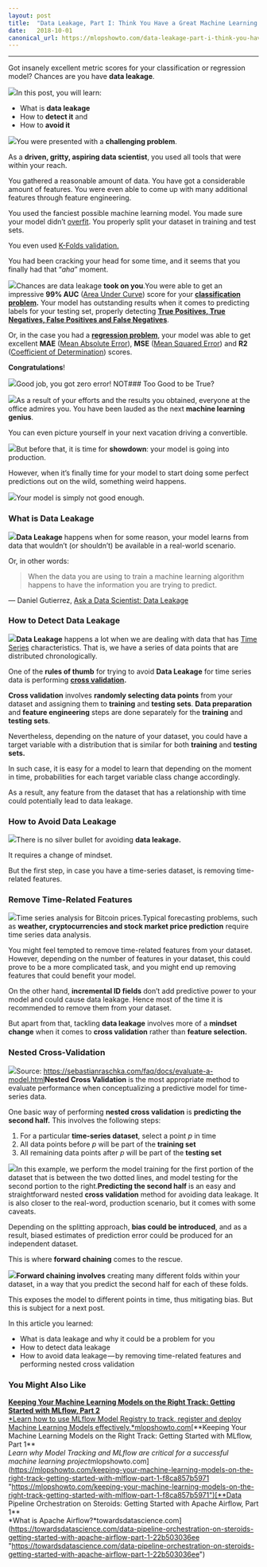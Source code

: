 ```yaml
---
layout:	post
title:	"Data Leakage, Part I: Think You Have a Great Machine Learning Model? Think Again"
date:	2018-10-01
canonical_url: https://mlopshowto.com/data-leakage-part-i-think-you-have-a-great-machine-learning-model-think-again-ad44921fbf34
---
```






---

Got insanely excellent metric scores for your classification or regression model? Chances are you have **data leakage**.

![](/img/1*EqL_vBHR7tovnaagA0qC1Q.jpeg)In this post, you will learn:

* What is **data leakage**
* How to **detect it** and
* How to **avoid it**

![](/img/1*pMaVs75KLLYdVgxaovmZAQ.jpeg)You were presented with a **challenging problem**.

As a **driven, gritty, aspiring data scientist**, you used all tools that were within your reach.

You gathered a reasonable amount of data. You have got a considerable amount of features. You were even able to come up with many additional features through feature engineering.

You used the fanciest possible machine learning model. You made sure your model didn’t [overfit](https://en.wikipedia.org/wiki/Overfitting). You properly split your dataset in training and test sets.

You even used [K-Folds validation.](https://machinelearningmastery.com/k-fold-cross-validation/)

You had been cracking your head for some time, and it seems that you finally had that “*aha*” moment.

![](/img/1*9n-vv5D48MfRliMjJlSiuA.gif)Chances are data leakage **took on you**.You were able to get an impressive **99% AUC** ([Area Under Curve](http://gim.unmc.edu/dxtests/roc3.htm)) score for your [**classification problem**](https://en.wikipedia.org/wiki/Statistical_classification)**.** Your model has outstanding results when it comes to predicting labels for your testing set, properly detecting [**True Positives, True Negatives, False Positives and False Negatives**](https://developers.google.com/machine-learning/crash-course/classification/true-false-positive-negative).

Or, in the case you had a [**regression problem**](https://en.wikipedia.org/wiki/Regression_analysis), your model was able to get excellent **MAE** ([Mean Absolute Error](https://en.wikipedia.org/wiki/Mean_absolute_error)), **MSE** ([Mean Squared Error](https://en.wikipedia.org/wiki/Mean_squared_error)) and **R2** ([Coefficient of Determination](http://blog.minitab.com/blog/adventures-in-statistics-2/regression-analysis-how-do-i-interpret-r-squared-and-assess-the-goodness-of-fit)) scores.

**Congratulations**!

![](/img/1*w0T8CIBpQnSNdbkflPEb7w.gif)Good job, you got zero error! NOT### Too Good to be True?

![](/img/1*QZjhDu0bHOkugPfHlqYeyQ.jpeg)As a result of your efforts and the results you obtained, everyone at the office admires you. You have been lauded as the next **machine learning genius**.

You can even picture yourself in your next vacation driving a convertible.

![](/img/1*YMsEJp9R75wzSRuRj6uWJA.jpeg)But before that, it is time for **showdown**: your model is going into production.

However, when it’s finally time for your model to start doing some perfect predictions out on the wild, something weird happens.

![](/img/1*769_7kVxZ4z5nuRg7g7ZAg.gif)Your model is simply not good enough.

### What is Data Leakage

![](/img/1*hTpeI7g5G2qGmeI2jxwhmQ.jpeg)**Data Leakage** happens when for some reason, your model learns from data that wouldn’t (or shouldn’t) be available in a real-world scenario.

Or, in other words:


> When the data you are using to train a machine learning algorithm happens to have the information you are trying to predict.

— Daniel Gutierrez, [Ask a Data Scientist: Data Leakage](http://insidebigdata.com/2014/11/26/ask-data-scientist-data-leakage/)

### How to Detect Data Leakage

![](/img/1*2Dr43GjxP7l29cuTPkf6Bg.jpeg)**Data Leakage** happens a lot when we are dealing with data that has [Time Series](https://en.wikipedia.org/wiki/Time_series) characteristics. That is, we have a series of data points that are distributed chronologically.

One of the **rules of thumb** for trying to avoid **Data Leakage** for time series data is performing [**cross validation**](https://en.wikipedia.org/wiki/Cross-validation_%28statistics%29)**.**

**Cross validation** involves **randomly selecting data points** from your dataset and assigning them to **training** and **testing sets**. **Data preparation** and **feature engineering** steps are done separately for the **training** and **testing sets**.

Nevertheless, depending on the nature of your dataset, you could have a target variable with a distribution that is similar for both **training** and **testing sets.**

In such case, it is easy for a model to learn that depending on the moment in time, probabilities for each target variable class change accordingly.

As a result, any feature from the dataset that has a relationship with time could potentially lead to data leakage.

### How to Avoid Data Leakage

![](/img/1*nq0hG86H5MSO0U8hQu_f8Q.jpeg)There is no silver bullet for avoiding **data leakage.**

It requires a change of mindset.

But the first step, in case you have a time-series dataset, is removing time-related features.

### **Remove Time-Related Features**

![](/img/1*9BT01avLlKVWnOtLtwY2jA.png)Time series analysis for Bitcoin prices.Typical forecasting problems, such as **weather, cryptocurrencies and stock market price prediction** require time series data analysis.

You might feel tempted to remove time-related features from your dataset. However, depending on the number of features in your dataset, this could prove to be a more complicated task, and you might end up removing features that could benefit your model.

On the other hand, **incremental ID fields** don’t add predictive power to your model and could cause data leakage. Hence most of the time it is recommended to remove them from your dataset.

But apart from that, tackling **data leakage** involves more of a **mindset change** when it comes to **cross validation** rather than **feature selection.**

### Nested Cross-Validation

![](/img/1*u3aJwUFCfbmrirAwdFqovA.png)Source: <https://sebastianraschka.com/faq/docs/evaluate-a-model.html>**Nested Cross Validation** is the most appropriate method to evaluate performance when conceptualizing a predictive model for time-series data.

One basic way of performing **nested cross validation** is **predicting the second half.** This involves the following steps:

1. For a particular **time-series dataset**, select a point *p* in time
2. All data points before *p* will be part of the **training set**
3. All remaining data points after *p* will be part of the **testing set**

![](/img/1*iV5hQUG6nRBUfYojrT3pYA.png)In this example, we perform the model training for the first portion of the dataset that is between the two dotted lines, and model testing for the second portion to the right.**Predicting the second half** is an easy and straightforward nested **cross validation** method for avoiding data leakage. It is also closer to the real-word, production scenario, but it comes with some caveats.

Depending on the splitting approach, **bias could be introduced**, and as a result, biased estimates of prediction error could be produced for an independent dataset.

This is where **forward chaining** comes to the rescue.

![](/img/1*eQbqtaZYPmy70aCm8GIRBQ.png)**Forward chaining involves** creating many different folds within your dataset, in a way that you predict the second half for each of these folds.

This exposes the model to different points in time, thus mitigating bias. But this is subject for a next post.

In this article you learned:

* What is data leakage and why it could be a problem for you
* How to detect data leakage
* How to avoid data leakage — by removing time-related features and performing nested cross validation

### You Might Also Like

[**Keeping Your Machine Learning Models on the Right Track: Getting Started with MLflow, Part 2**  
*Learn how to use MLflow Model Registry to track, register and deploy Machine Learning Models effectively.*mlopshowto.com](https://mlopshowto.com/keeping-your-machine-learning-models-on-the-right-track-getting-started-with-mlflow-part-2-bbc980a1f8dc "https://mlopshowto.com/keeping-your-machine-learning-models-on-the-right-track-getting-started-with-mlflow-part-2-bbc980a1f8dc")[**Keeping Your Machine Learning Models on the Right Track: Getting Started with MLflow, Part 1**  
*Learn why Model Tracking and MLflow are critical for a successful machine learning project*mlopshowto.com](https://mlopshowto.com/keeping-your-machine-learning-models-on-the-right-track-getting-started-with-mlflow-part-1-f8ca857b5971 "https://mlopshowto.com/keeping-your-machine-learning-models-on-the-right-track-getting-started-with-mlflow-part-1-f8ca857b5971")[**Data Pipeline Orchestration on Steroids: Getting Started with Apache Airflow, Part 1**  
*What is Apache Airflow?*towardsdatascience.com](https://towardsdatascience.com/data-pipeline-orchestration-on-steroids-getting-started-with-apache-airflow-part-1-22b503036ee "https://towardsdatascience.com/data-pipeline-orchestration-on-steroids-getting-started-with-apache-airflow-part-1-22b503036ee")

